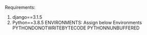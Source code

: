 Requirements:
1. django==3.1.5
2. Python==3.8.5
ENVIRONMENTS:
Assign below Environments
PYTHONDONOTWRITEBYTECODE
PYTHONNUNBUFFERED 